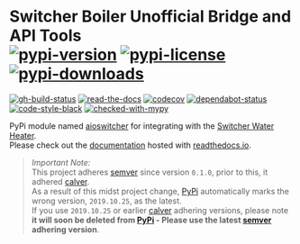 # Switcher Boiler Unofficial Bridge and API Tools</br>[![pypi-version]][11] [![pypi-license]][11] [![pypi-downloads]][11]

[![gh-build-status]][7] [![read-the-docs]][8] [![codecov]][3] [![dependabot-status]][1] [![code-style-black]][5] [![checked-with-mypy]][6]

PyPi module named [aioswitcher][11] for integrating with the [Switcher Water Heater](https://www.switcher.co.il/).</br>
Please check out the [documentation][8] hosted with [readthedocs.io](https://readthedocs.org/).

> *Important Note:*</br>
> This project adheres [semver](https://semver.org/) since version `0.1.0`,  prior
> to this, it adhered [calver](https://calver.org/).</br>
> As a result of this midst project change, [PyPi][11] automatically marks the wrong version,
> `2019.10.25`, as the latest.</br>
> If you use `2019.10.25` or earlier [calver](https://calver.org/) adhering versions, please note</br>
> **it will soon be deleted from [PyPi][11] - Please use the latest [semver](https://semver.org/) adhering version**.

<!-- Real Links -->
[1]: https://dependabot.com
[3]: https://codecov.io/gh/TomerFi/aioswitcher
[5]: https://black.readthedocs.io
[6]: http://mypy-lang.org/
[7]: https://github.com/TomerFi/aioswitcher/actions?query=workflow%3ABuild
[8]: https://aioswitcher.tomfi.info/
[11]: https://pypi.org/project/aioswitcher/
<!-- Badges Links -->
[checked-with-mypy]: http://www.mypy-lang.org/static/mypy_badge.svg
[codecov]: https://codecov.io/gh/TomerFi/aioswitcher/graph/badge.svg
[code-style-black]: https://img.shields.io/badge/code%20style-black-000000.svg
[dependabot-status]: https://api.dependabot.com/badges/status?host=github&repo=TomerFi/aioswitcher
[gh-build-status]: https://github.com/TomerFi/aioswitcher/workflows/Build/badge.svg
[pypi-downloads]: https://img.shields.io/pypi/dm/aioswitcher.svg
[pypi-license]: https://img.shields.io/pypi/l/aioswitcher.svg
[pypi-version]: https://badge.fury.io/py/aioswitcher.svg
[read-the-docs]: https://readthedocs.org/projects/aioswitcher/badge/?version=stable
